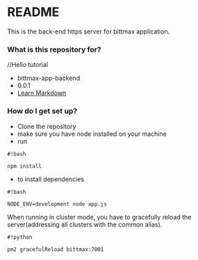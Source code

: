 # README #

This is the back-end https server for bittmax application. 

### What is this repository for? ###

//Hello tutorial
* bittmax-app-backend 
* 0.0.1
* [Learn Markdown](https://bitbucket.org/tutorials/markdowndemo)

### How do I get set up? ###

* Clone the repository
* make sure you have node installed on your machine
* run 
```
#!bash

npm install
```
* to install dependencies

```
#!bash

NODE_ENV=development node app.js
```

When running in cluster mode, you have to gracefully reload the server(addressing all clusters with the common alias).


```
#!python

pm2 gracefulReload bittmax:7001
```

